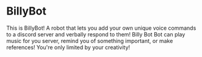 # BillyBot


This is BillyBot! A robot that lets you add your own unique voice commands to a discord server and verbally respond to them! Billy Bot Bot can play music for you server, remind you of something important, or make references! You're only limited by your creativity!
